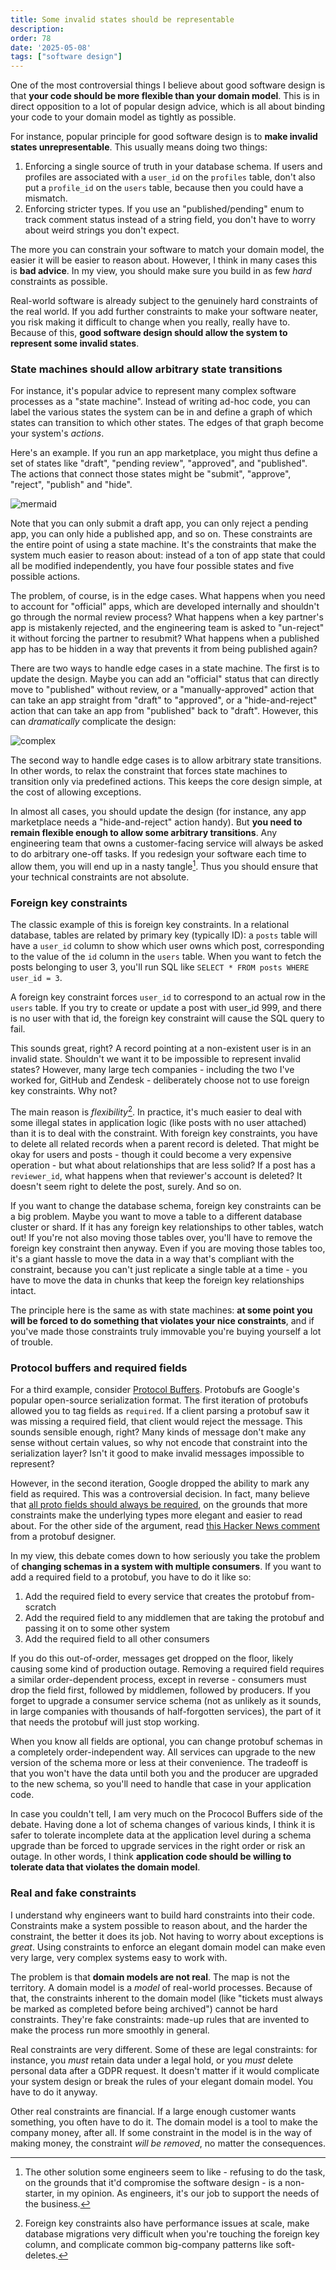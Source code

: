 ```yaml
---
title: Some invalid states should be representable
description: 
order: 78
date: '2025-05-08'
tags: ["software design"]
---
```


One of the most controversial things I believe about good software design is that **your code should be more flexible than your domain model**. This is in direct opposition to a lot of popular design advice, which is all about binding your code to your domain model as tightly as possible.

For instance, popular principle for good software design is to **make invalid states unrepresentable**. This usually means doing two things:

1. Enforcing a single source of truth in your database schema. If users and profiles are associated with a `user_id` on the `profiles` table, don't also put a `profile_id` on the `users` table, because then you could have a mismatch.
2. Enforcing stricter types. If you use an "published/pending" enum to track comment status instead of a string field, you don't have to worry about weird strings you don't expect.

The more you can constrain your software to match your domain model, the easier it will be easier to reason about. However, I think in many cases this is **bad advice**. In my view, you should make sure you build in as few _hard_ constraints as possible.

Real-world software is already subject to the genuinely hard constraints of the real world. If you add further constraints to make your software neater, you risk making it difficult to change when you really, really have to. Because of this, **good software design should allow the system to represent some invalid states**. 

### State machines should allow arbitrary state transitions

For instance, it's popular advice to represent many complex software processes as a "state machine". Instead of writing ad-hoc code, you can label the various states the system can be in and define a graph of which states can transition to which other states. The edges of that graph become your system's _actions_.

Here's an example. If you run an app marketplace, you might thus define a set of states like "draft", "pending review", "approved", and "published". The actions that connect those states might be "submit", "approve", "reject", "publish" and "hide".

![mermaid](mermaid.png)

Note that you can only submit a draft app, you can only reject a pending app, you can only hide a published app, and so on. These constraints are the entire point of using a state machine. It's the constraints that make the system much easier to reason about: instead of a ton of app state that could all be modified independently, you have four possible states and five possible actions.

The problem, of course, is in the edge cases. What happens when you need to account for "official" apps, which are developed internally and shouldn't go through the normal review process? What happens when a key partner's app is mistakenly rejected, and the engineering team is asked to "un-reject" it without forcing the partner to resubmit?  What happens when a published app has to be hidden in a way that prevents it from being published again?

There are two ways to handle edge cases in a state machine. The first is to update the design. Maybe you can add an "official" status that can directly move to "published" without review, or a "manually-approved" action that can take an app straight from "draft" to "approved", or a "hide-and-reject" action that can take an app from "published" back to "draft". However, this can _dramatically_ complicate the design:

![complex](mermaid-complex.png)

The second way to handle edge cases is to allow arbitrary state transitions. In other words, to relax the constraint that forces state machines to transition only via predefined actions. This keeps the core design simple, at the cost of allowing exceptions.

In almost all cases, you should update the design (for instance, any app marketplace needs a "hide-and-reject" action handy). But **you need to remain flexible enough to allow some arbitrary transitions**. Any engineering team that owns a customer-facing service will always be asked to do arbitrary one-off tasks. If you redesign your software each time to allow them, you will end up in a nasty tangle[^1]. Thus you should ensure that your technical constraints are not absolute.

### Foreign key constraints

The classic example of this is foreign key constraints. In a relational database, tables are related by primary key (typically ID): a `posts` table will have a `user_id` column to show which user owns which post, corresponding to the value of the `id` column in the `users` table. When you want to fetch the posts belonging to user 3, you'll run SQL like `SELECT * FROM posts WHERE user_id = 3`.

A foreign key constraint forces `user_id` to correspond to an actual row in the `users` table. If you try to create or update a post with user_id 999, and there is no user with that id, the foreign key constraint will cause the SQL query to fail.

This sounds great, right? A record pointing at a non-existent user is in an invalid state. Shouldn't we want it to be impossible to represent invalid states? However, many large tech companies - including the two I've worked for, GitHub and Zendesk - deliberately choose not to use foreign key constraints. Why not?

The main reason is _flexibility_[^2]. In practice, it's much easier to deal with some illegal states in application logic (like posts with no user attached) than it is to deal with the constraint. With foreign key constraints, you have to delete all related records when a parent record is deleted. That might be okay for users and posts - though it could become a very expensive operation - but what about relationships that are less solid? If a post has a `reviewer_id`, what happens when that reviewer's account is deleted? It doesn't seem right to delete the post, surely. And so on.

If you want to change the database schema, foreign key constraints can be a big problem. Maybe you want to move a table to a different database cluster or shard. If it has any foreign key relationships to other tables, watch out! If you're not also moving those tables over, you'll have to remove the foreign key constraint then anyway. Even if you are moving those tables too, it's a giant hassle to move the data in a way that's compliant with the constraint, because you can't just replicate a single table at a time - you have to move the data in chunks that keep the foreign key relationships intact.

The principle here is the same as with state machines: **at some point you will be forced to do something that violates your nice constraints**, and if you've made those constraints truly immovable you're buying yourself a lot of trouble.

### Protocol buffers and required fields

For a third example, consider [Protocol Buffers](https://protobuf.dev/). Protobufs are Google's popular open-source serialization format. The first iteration of protobufs allowed you to tag fields as `required`. If a client parsing a protobuf saw it was missing a required field, that client would reject the message. This sounds sensible enough, right? Many kinds of message don't make any sense without certain values, so why not encode that constraint into the serialization layer? Isn't it good to make invalid messages impossible to represent?

However, in the second iteration, Google dropped the ability to mark any field as required. This was a controversial decision. In fact, many believe that [all proto fields should always be required](https://reasonablypolymorphic.com/blog/protos-are-wrong/), on the grounds that more constraints make the underlying types more elegant and easier to read about. For the other side of the argument, read [this Hacker News comment](https://news.ycombinator.com/item?id=18190005) from a protobuf designer. 

In my view, this debate comes down to how seriously you take the problem of **changing schemas in a system with multiple consumers**. If you want to add a required field to a protobuf, you have to do it like so:

1. Add the required field to every service that creates the protobuf from-scratch
2. Add the required field to any middlemen that are taking the protobuf and passing it on to some other system
3. Add the required field to all other consumers

If you do this out-of-order, messages get dropped on the floor, likely causing some kind of production outage. Removing a required field requires a similar order-dependent process, except in reverse - consumers must drop the field first, followed by middlemen, followed by producers. If you forget to upgrade a consumer service schema (not as unlikely as it sounds, in large companies with thousands of half-forgotten services), the part of it that needs the protobuf will just stop working.

When you know all fields are optional, you can change protobuf schemas in a completely order-independent way. All services can upgrade to the new version of the schema more or less at their convenience. The tradeoff is that you won't have the data until both you and the producer are upgraded to the new schema, so you'll need to handle that case in your application code.

In case you couldn't tell, I am very much on the Prococol Buffers side of the debate. Having done a lot of schema changes of various kinds, I think it is safer to tolerate incomplete data at the application level during a schema upgrade than be forced to upgrade services in the right order or risk an outage. In other words, I think **application code should be willing to tolerate data that violates the domain model**.

### Real and fake constraints

I understand why engineers want to build hard constraints into their code. Constraints make a system possible to reason about, and the harder the constraint, the better it does its job. Not having to worry about exceptions is _great_. Using constraints to enforce an elegant domain model can make even very large, very complex systems easy to work with.

The problem is that **domain models are not real**. The map is not the territory. A domain model is a _model_ of real-world processes. Because of that, the constraints inherent to the domain model (like "tickets must always be marked as completed before being archived") cannot be hard constraints. They're fake constraints: made-up rules that are invented to make the process run more smoothly in general.

Real constraints are very different. Some of these are legal constraints: for instance, you _must_ retain data under a legal hold, or you _must_ delete personal data after a GDPR request. It doesn't matter if it would complicate your system design or break the rules of your elegant domain model. You have to do it anyway.

Other real constraints are financial. If a large enough customer wants something, you often have to do it. The domain model is a tool to make the company money, after all. If some constraint in the model is in the way of making money, the constraint _will be removed_, no matter the consequences.


[^1]: The other solution some engineers seem to like - refusing to do the task, on the grounds that it'd compromise the software design - is a non-starter, in my opinion. As engineers, it's our job to support the needs of the business.

[^2]: Foreign key constraints also have performance issues at scale, make database migrations very difficult when you're touching the foreign key column, and complicate common big-company patterns like soft-deletes.